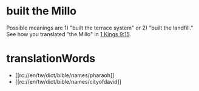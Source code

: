 # built the Millo

Possible meanings are 1) "built the terrace system" or 2) "built the landfill." See how you translated "the Millo" in [1 Kings 9:15](./15.md).

# translationWords

* [[rc://en/tw/dict/bible/names/pharaoh]]
* [[rc://en/tw/dict/bible/names/cityofdavid]]